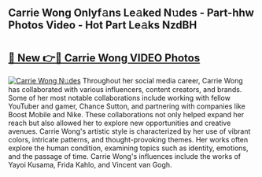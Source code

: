 ## Carrie Wong Onlyf𝚊ns Le𝚊ked N𝚞des - Part-hhw Photos Video - Hot Part Le𝚊ks NzdBH

# <h2><a href="http://ab25955.deff.icu/?id=Carrie+Wong">🔗 New 👉🔴 Carrie Wong VIDEO Photos</a></h2>

[![Carrie Wong N𝚞des](https://i.imgur.com/rIISA9y.gif)](http://ab25955.deff.icu/?id=Carrie+Wong)
Throughout her social media career, Carrie Wong has collaborated with various influencers, content creators, and brands. Some of her most notable collaborations include working with fellow YouTuber and gamer, Chance Sutton, and partnering with companies like Boost Mobile and Nike. These collaborations not only helped expand her reach but also allowed her to explore new opportunities and creative avenues. Carrie Wong's artistic style is characterized by her use of vibrant colors, intricate patterns, and thought-provoking themes. Her works often explore the human condition, examining topics such as identity, emotions, and the passage of time. Carrie Wong's influences include the works of Yayoi Kusama, Frida Kahlo, and Vincent van Gogh.
